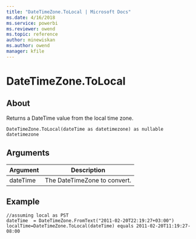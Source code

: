 ```yaml
---
title: "DateTimeZone.ToLocal | Microsoft Docs"
ms.date: 4/16/2018
ms.service: powerbi
ms.reviewer: owend
ms.topic: reference
author: minewiskan
ms.author: owend
manager: kfile
---
```

# DateTimeZone.ToLocal

  
## About  
Returns a DateTime value from the local time zone.  
  
```  
DateTimeZone.ToLocal(dateTime as datetimezone) as nullable datetimezone  
```  
  
## Arguments  
  
|Argument|Description|  
|------------|---------------|  
|dateTime|The DateTimeZone to convert.|  
  
## Example  
  
```  
//assuming local as PST   
dateTime  = DateTimeZone.FromText("2011-02-20T22:19:27+03:00")  
localTime=DateTimeZone.ToLocal(dateTime) equals 2011-02-20T11:19:27-08:00  
```  
